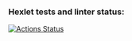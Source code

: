 ### Hexlet tests and linter status:
[![Actions Status](https://github.com/AlexSubach/python-project-lvl2/workflows/hexlet-check/badge.svg)](https://github.com/AlexSubach/python-project-lvl2/actions)